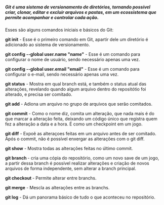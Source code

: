 ##### Git é uma sistema de versionamento de diretórios, tornando possível criar, clonar, editar e excluir arquivos e pastas, em um ecossistema que permite acompanhar e controlar cada ação.

Esses são alguns comandos iniciais e básicos do Git:

**git init** - Esse é o primeiro comando em Git, apartir dele um diretório é adicionado ao sistema de versionamento.
	
**git config --global user.name "name"** - Esse é um comando para configurar o nome de usuário, sendo necessário apenas uma vez.
	
**git config --global user.email "email"** - Esse é um comando para configurar o e-mail, sendo necessário apenas uma vez.
	
**git status** - Mostra em qual branch está, e também o status atual das alterações, revelando quando algum arquivo dentro do repositótio foi alterado, e precisa ser comitado.
	
**git add** - Adiona um arquivo no grupo de arquivos que serão comitados.
	
**git commit** - Como o nome diz, comita um alteração, que nada mais é do que marcar a alteração feita, deixando um código único que registra quem fez a alteração a data e a hora. É como um checkpoint em um jogo.
	
**git diff** - Expoẽ as alteraçoes feitas em um arquivo antes de ser comitado. Após o commit, não é possível enxergar as alterações com o git diff.
	
**git show** - Mostra todas as alterações feitas no último commit.

**git branch <nome da nova branch>** - cria uma cópia do repositório, como um novo save de um jogo, a partir dessa branch é possível realizar alterações e criação de novos arquivos de forma independente, sem alterar a branch principal.

**git checkout <nome branch>** - Permite alterar entre branchs.
	
**git merge** - Mescla as alterações entre as branchs.

**git log** - Dá um panorama básico de tudo o que aconteceu no repositório.






